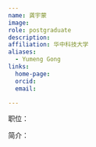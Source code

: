 ```yaml
---
name: 龚宇蒙
image: 
role: postgraduate
description: 
affiliation: 华中科技大学
aliases:
  - Yumeng Gong
links:
  home-page: 
  orcid: 
  email: 

---
```


职位：

简介：
